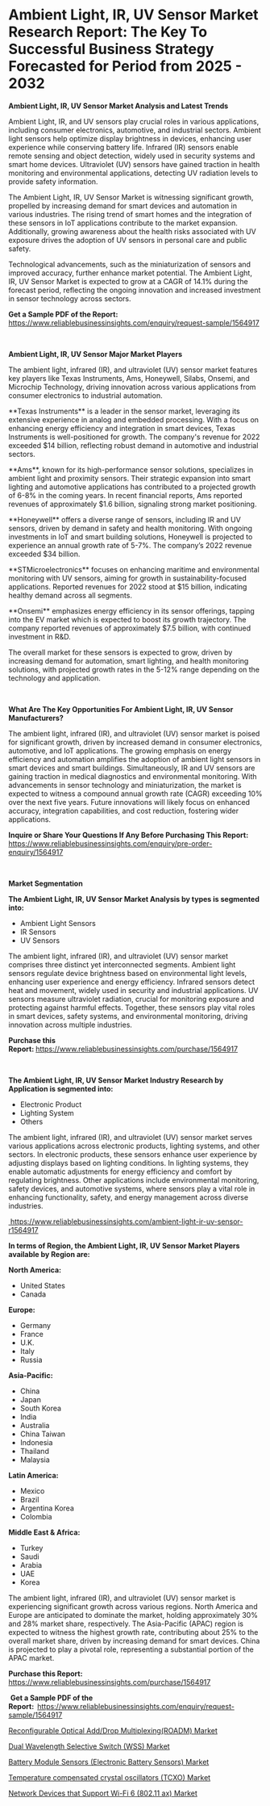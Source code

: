 <p><h1>Ambient Light, IR, UV Sensor Market Research Report: The Key To Successful Business Strategy Forecasted for Period from 2025 - 2032</h1></p><p><strong>Ambient Light, IR, UV Sensor Market Analysis and Latest Trends</strong></p>
<p><p>Ambient Light, IR, and UV sensors play crucial roles in various applications, including consumer electronics, automotive, and industrial sectors. Ambient light sensors help optimize display brightness in devices, enhancing user experience while conserving battery life. Infrared (IR) sensors enable remote sensing and object detection, widely used in security systems and smart home devices. Ultraviolet (UV) sensors have gained traction in health monitoring and environmental applications, detecting UV radiation levels to provide safety information.</p><p>The Ambient Light, IR, UV Sensor Market is witnessing significant growth, propelled by increasing demand for smart devices and automation in various industries. The rising trend of smart homes and the integration of these sensors in IoT applications contribute to the market expansion. Additionally, growing awareness about the health risks associated with UV exposure drives the adoption of UV sensors in personal care and public safety. </p><p>Technological advancements, such as the miniaturization of sensors and improved accuracy, further enhance market potential. The Ambient Light, IR, UV Sensor Market is expected to grow at a CAGR of 14.1% during the forecast period, reflecting the ongoing innovation and increased investment in sensor technology across sectors.</p></p>
<p><strong>Get a Sample PDF of the Report:&nbsp;</strong> <a href="https://www.reliablebusinessinsights.com/enquiry/request-sample/1564917?utm_campaign=116&utm_medium=2&utm_source=Github&utm_content=ia&utm_term=06042025&utm_id=ambient-light-ir-uv-sensor">https://www.reliablebusinessinsights.com/enquiry/request-sample/1564917</a></p>
<p>&nbsp;</p>
<p><strong>Ambient Light, IR, UV Sensor Major Market Players</strong></p>
<p><p>The ambient light, infrared (IR), and ultraviolet (UV) sensor market features key players like Texas Instruments, Ams, Honeywell, Silabs, Onsemi, and Microchip Technology, driving innovation across various applications from consumer electronics to industrial automation. </p><p>**Texas Instruments** is a leader in the sensor market, leveraging its extensive experience in analog and embedded processing. With a focus on enhancing energy efficiency and integration in smart devices, Texas Instruments is well-positioned for growth. The company's revenue for 2022 exceeded $14 billion, reflecting robust demand in automotive and industrial sectors.</p><p>**Ams**, known for its high-performance sensor solutions, specializes in ambient light and proximity sensors. Their strategic expansion into smart lighting and automotive applications has contributed to a projected growth of 6-8% in the coming years. In recent financial reports, Ams reported revenues of approximately $1.6 billion, signaling strong market positioning.</p><p>**Honeywell** offers a diverse range of sensors, including IR and UV sensors, driven by demand in safety and health monitoring. With ongoing investments in IoT and smart building solutions, Honeywell is projected to experience an annual growth rate of 5-7%. The company’s 2022 revenue exceeded $34 billion.</p><p>**STMicroelectronics** focuses on enhancing maritime and environmental monitoring with UV sensors, aiming for growth in sustainability-focused applications. Reported revenues for 2022 stood at $15 billion, indicating healthy demand across all segments.</p><p>**Onsemi** emphasizes energy efficiency in its sensor offerings, tapping into the EV market which is expected to boost its growth trajectory. The company reported revenues of approximately $7.5 billion, with continued investment in R&D.</p><p>The overall market for these sensors is expected to grow, driven by increasing demand for automation, smart lighting, and health monitoring solutions, with projected growth rates in the 5-12% range depending on the technology and application.</p></p>
<p>&nbsp;</p>
<p><strong>What Are The Key Opportunities For Ambient Light, IR, UV Sensor Manufacturers?</strong></p>
<p><p>The ambient light, infrared (IR), and ultraviolet (UV) sensor market is poised for significant growth, driven by increased demand in consumer electronics, automotive, and IoT applications. The growing emphasis on energy efficiency and automation amplifies the adoption of ambient light sensors in smart devices and smart buildings. Simultaneously, IR and UV sensors are gaining traction in medical diagnostics and environmental monitoring. With advancements in sensor technology and miniaturization, the market is expected to witness a compound annual growth rate (CAGR) exceeding 10% over the next five years. Future innovations will likely focus on enhanced accuracy, integration capabilities, and cost reduction, fostering wider applications.</p></p>
<p><strong>Inquire or Share Your Questions If Any Before Purchasing This Report:</strong> <a href="https://www.reliablebusinessinsights.com/enquiry/pre-order-enquiry/1564917?utm_campaign=116&utm_medium=2&utm_source=Github&utm_content=ia&utm_term=06042025&utm_id=ambient-light-ir-uv-sensor">https://www.reliablebusinessinsights.com/enquiry/pre-order-enquiry/1564917</a></p>
<p>&nbsp;</p>
<p><strong>Market Segmentation</strong></p>
<p><strong>The Ambient Light, IR, UV Sensor Market Analysis by types is segmented into:</strong></p>
<p><ul><li>Ambient Light Sensors</li><li>IR Sensors</li><li>UV Sensors</li></ul></p>
<p><p>The ambient light, infrared (IR), and ultraviolet (UV) sensor market comprises three distinct yet interconnected segments. Ambient light sensors regulate device brightness based on environmental light levels, enhancing user experience and energy efficiency. Infrared sensors detect heat and movement, widely used in security and industrial applications. UV sensors measure ultraviolet radiation, crucial for monitoring exposure and protecting against harmful effects. Together, these sensors play vital roles in smart devices, safety systems, and environmental monitoring, driving innovation across multiple industries.</p></p>
<p><strong>Purchase this Report:&nbsp;</strong><a href="https://www.reliablebusinessinsights.com/purchase/1564917?utm_campaign=116&utm_medium=2&utm_source=Github&utm_content=ia&utm_term=06042025&utm_id=ambient-light-ir-uv-sensor">https://www.reliablebusinessinsights.com/purchase/1564917</a></p>
<p>&nbsp;</p>
<p><strong>The Ambient Light, IR, UV Sensor Market Industry Research by Application is segmented into:</strong></p>
<p><ul><li>Electronic Product</li><li>Lighting System</li><li>Others</li></ul></p>
<p><p>The ambient light, infrared (IR), and ultraviolet (UV) sensor market serves various applications across electronic products, lighting systems, and other sectors. In electronic products, these sensors enhance user experience by adjusting displays based on lighting conditions. In lighting systems, they enable automatic adjustments for energy efficiency and comfort by regulating brightness. Other applications include environmental monitoring, safety devices, and automotive systems, where sensors play a vital role in enhancing functionality, safety, and energy management across diverse industries.</p></p>
<p><a href="https://www.reliablebusinessinsights.com/ambient-light-ir-uv-sensor-r1564917?utm_campaign=116&utm_medium=2&utm_source=Github&utm_content=ia&utm_term=06042025&utm_id=ambient-light-ir-uv-sensor">&nbsp;https://www.reliablebusinessinsights.com/ambient-light-ir-uv-sensor-r1564917</a></p>
<p><strong>In terms of Region, the Ambient Light, IR, UV Sensor Market Players available by Region are:</strong></p>
<p>
    <p> <strong> North America: </strong>
        <ul>
            <li>United States</li>
            <li>Canada</li>
        </ul>
        </p> 
    <p> <strong> Europe: </strong>
        <ul>
            <li>Germany</li>
            <li>France</li>
            <li>U.K.</li>
            <li>Italy</li>
            <li>Russia</li>
        </ul>
        </p> 
    <p> <strong> Asia-Pacific: </strong>
        <ul>
            <li>China</li>
            <li>Japan</li>
            <li>South Korea</li>
            <li>India</li>
            <li>Australia</li>
            <li>China Taiwan</li>
            <li>Indonesia</li>
            <li>Thailand</li>
            <li>Malaysia</li>
        </ul>
        </p> 
    <p> <strong> Latin America: </strong>
        <ul>
            <li>Mexico</li>
            <li>Brazil</li>
            <li>Argentina Korea</li>
            <li>Colombia</li>
        </ul>
        </p> 
    <p> <strong> Middle East & Africa: </strong>
        <ul>
            <li>Turkey</li>
            <li>Saudi</li>
            <li>Arabia</li>
            <li>UAE</li>
            <li>Korea</li>
        </ul>
    </p>
    </p>
<p><p>The ambient light, infrared (IR), and ultraviolet (UV) sensor market is experiencing significant growth across various regions. North America and Europe are anticipated to dominate the market, holding approximately 30% and 28% market share, respectively. The Asia-Pacific (APAC) region is expected to witness the highest growth rate, contributing about 25% to the overall market share, driven by increasing demand for smart devices. China is projected to play a pivotal role, representing a substantial portion of the APAC market.</p></p>
<p><strong>Purchase this Report: </strong><a href="https://www.reliablebusinessinsights.com/purchase/1564917?utm_campaign=116&utm_medium=2&utm_source=Github&utm_content=ia&utm_term=06042025&utm_id=ambient-light-ir-uv-sensor">https://www.reliablebusinessinsights.com/purchase/1564917</a></p>
<p>&nbsp;<strong>Get a Sample PDF of the Report:&nbsp;&nbsp;</strong><a href="https://www.reliablebusinessinsights.com/enquiry/request-sample/1564917?utm_campaign=116&utm_medium=2&utm_source=Github&utm_content=ia&utm_term=06042025&utm_id=ambient-light-ir-uv-sensor">https://www.reliablebusinessinsights.com/enquiry/request-sample/1564917</a></p>
<p><strong></strong></p>
<p><p><a href="https://github.com/catlowdarcys/Market-Research-Report-List-1/blob/main/reconfigurable-optical-adddrop-multiplexingroadm-market.md?utm_campaign=116&utm_medium=2&utm_source=Github&utm_content=ia&utm_term=06042025&utm_id=ambient-light-ir-uv-sensor">Reconfigurable Optical Add/Drop Multiplexing(ROADM) Market</a></p><p><a href="https://github.com/ridchycarlas/Market-Research-Report-List-1/blob/main/dual-wavelength-selective-switch-wss-market.md?utm_campaign=116&utm_medium=2&utm_source=Github&utm_content=ia&utm_term=06042025&utm_id=ambient-light-ir-uv-sensor">Dual Wavelength Selective Switch (WSS) Market</a></p><p><a href="https://github.com/danzopachllq/Market-Research-Report-List-1/blob/main/battery-module-sensors-electronic-battery-sensors-market.md?utm_campaign=116&utm_medium=2&utm_source=Github&utm_content=ia&utm_term=06042025&utm_id=ambient-light-ir-uv-sensor">Battery Module Sensors (Electronic Battery Sensors) Market</a></p><p><a href="https://github.com/hadshpinay/Market-Research-Report-List-1/blob/main/temperature-compensated-crystal-oscillators-tcxo-market.md?utm_campaign=116&utm_medium=2&utm_source=Github&utm_content=ia&utm_term=06042025&utm_id=ambient-light-ir-uv-sensor">Temperature compensated crystal oscillators (TCXO) Market</a></p><p><a href="https://github.com/fendtdjunawo/Market-Research-Report-List-1/blob/main/network-devices-that-support-wi-fi-6-80211-ax-market.md?utm_campaign=116&utm_medium=2&utm_source=Github&utm_content=ia&utm_term=06042025&utm_id=ambient-light-ir-uv-sensor">Network Devices that Support Wi-Fi 6 (802.11 ax) Market</a></p></p>